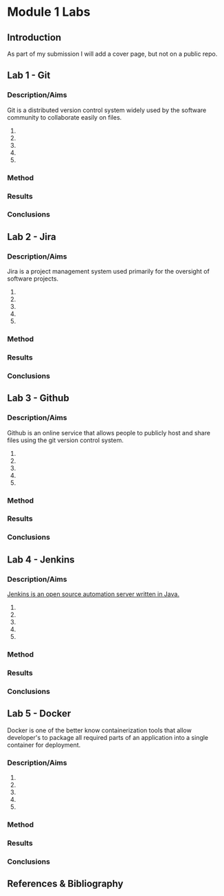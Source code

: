 # Module 1 Labs

## Introduction

As part of my submission I will add a cover page, but not on a public repo.

## Lab 1 - Git

### Description/Aims

Git is a distributed version control system widely used by the software community to collaborate easily on files.

1.
2.
3.
4.
5.

### Method

### Results

### Conclusions

## Lab 2 - Jira

### Description/Aims

Jira is a project management system used primarily for the oversight of software projects.

1.
2.
3.
4.
5.

### Method

### Results

### Conclusions

## Lab 3 - Github

### Description/Aims

Github is an online service that allows people to publicly host and share files using the git version control system.

1.
2.
3.
4.
5.

### Method

### Results

### Conclusions

## Lab 4 - Jenkins

### Description/Aims

[Jenkins is an open source automation server written in Java.][1]

1.
2.
3.
4.
5.

### Method

### Results

### Conclusions

## Lab 5 - Docker

Docker is one of the better know containerization tools that allow developer's to package all required parts of an application into a single container for deployment.

### Description/Aims

1.
2.
3.
4.
5.

### Method

### Results

### Conclusions

## References & Bibliography

[1]: https://en.wikipedia.org/wiki/Jenkins_(software)